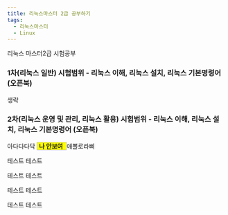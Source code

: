 ```yaml
---
title: 리눅스마스터 2급 공부하기
tags:
  - 리눅스마스터
  - Linux
---
```

리눅스 마스터2급 시험공부<br>

<script src="{{ site.baseurl }}/theme/js/linux-master.js"></script>

<!--more-->
### 1차(리눅스 일반) 시험범위 - 리눅스 이해, 리눅스 설치, 리눅스 기본명령어 (오픈북)
<p>
  생략
</p>

### 2차(리눅스 운영 및 관리, 리눅스 활용) 시험범위 - 리눅스 이해, 리눅스 설치, 리눅스 기본명령어 (오픈북)
<p>
  아다다다닥 
  <span style="border: 1px solid silver; padding: 0px 4px 0px 4px; background-color: yellow">
    <span :class="{on:displayNone}" style="font-weight: bold;" >나 안보여</span>
  </span>
  애뽈로라삐
</p>
<p>
  테스트 테스트
</p>
<p>
  테스트 테스트
</p>
<p>
  테스트 테스트
</p>
<p>
  테스트 테스트
</p>


<a href="#" class="float">
  <i class="fa fa-plus my-float" onclick="myFunction()"></i>
</a>



